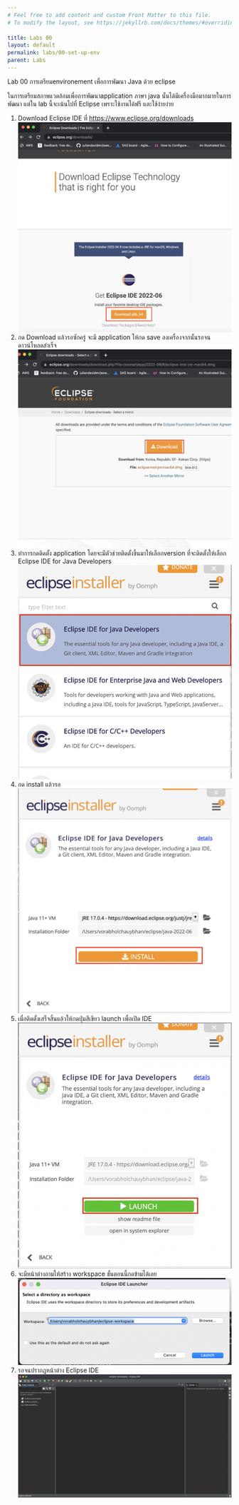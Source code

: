 ```yaml
---
# Feel free to add content and custom Front Matter to this file.
# To modify the layout, see https://jekyllrb.com/docs/themes/#overriding-theme-defaults

title: Labs 00
layout: default
permalink: labs/00-set-up-env
parent: Labs
---
```

Lab 00 การเตรียมenvironement เพื่อการพัฒนา Java ด้วย eclipse

ในการเตรียมสภาพแวดล้อมเพื่อการพัฒนาapplication ภาษา java นั้นได้มีเครื่องมือมากมายในการพัฒนา
แต่ใน lab นี้จะเน้นไปที่ Eclipse เพราะใช้งานได้ฟรี และใช้ง่ายง่าย
1. Download Eclipse IDE ที่ https://www.eclipse.org/downloads
   ![Java logo](./../../images/lab00-01.png)
2. กด Download แล้วรอซักครู่ จะมี application ให้กด save ลงเครื่องจากนั้นรอจนดาวน์โหลดสำเร็จ
   ![Java logo](./../../images/lab00-02.png)
3. ทำการกดติดตั้ง application โดยจะมีตัวช่วยติดตั้งขึ้นมาให้เลือกversion ที่จะติดตั้งให้เลือก Eclipse IDE for Java Developers
   ![Java logo](./../../images/lab00-03.png)
4. กด install แล้วรอ
   ![Java logo](./../../images/lab00-04.png)
5. เมื่อติดตั้งเสร็จสิ้นแล้วให้กดปุ่มสีเขียว launch เพื่อเปิด IDE
   ![Java logo](./../../images/lab00-05.png)
6. จะมีหน้าต่างถามให้สร้าง workspace ขั้นตอนนี้กดข้ามได้เลย
   ![Java logo](./../../images/lab00-06.png)
7. รอจนปรากฏหน้าต่าง Eclipse IDE
   ![Java logo](./../../images/lab00-07.png)

